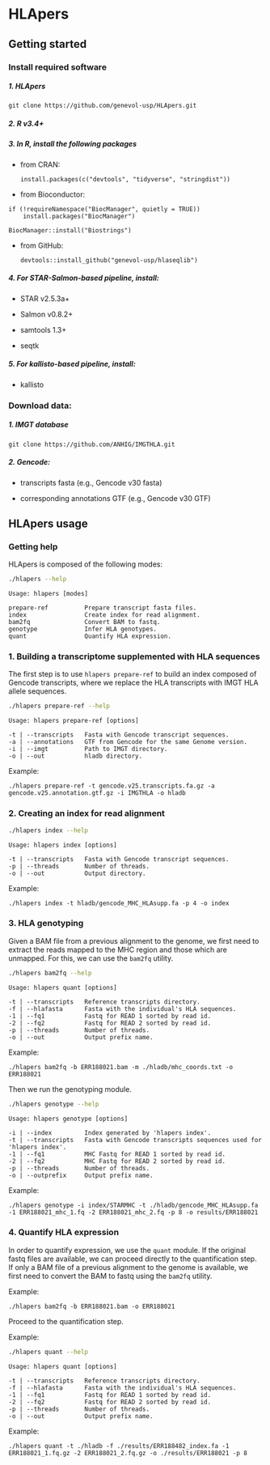 
HLApers
=======

Getting started
---------------

### Install required software

##### 1. HLApers

    git clone https://github.com/genevol-usp/HLApers.git

##### 2. R v3.4+

##### 3. In R, install the following packages

-   from CRAN:

        install.packages(c("devtools", "tidyverse", "stringdist"))

-   from Bioconductor:

<!-- -->

    if (!requireNamespace("BiocManager", quietly = TRUE))
        install.packages("BiocManager")

    BiocManager::install("Biostrings")

-   from GitHub:

        devtools::install_github("genevol-usp/hlaseqlib")

##### 4. For STAR-Salmon-based pipeline, install:

-   STAR v2.5.3a+

-   Salmon v0.8.2+

-   samtools 1.3+

-   seqtk

##### 5. For kallisto-based pipeline, install:

-   kallisto

### Download data:

##### 1. IMGT database

    git clone https://github.com/ANHIG/IMGTHLA.git

##### 2. Gencode:

-   transcripts fasta (e.g., Gencode v30 fasta)

-   corresponding annotations GTF (e.g., Gencode v30 GTF)

HLApers usage
-------------

### Getting help

HLApers is composed of the following modes:

``` bash
./hlapers --help
```

    Usage: hlapers [modes]

    prepare-ref          Prepare transcript fasta files.
    index                Create index for read alignment.
    bam2fq               Convert BAM to fastq.
    genotype             Infer HLA genotypes.
    quant                Quantify HLA expression.

### 1. Building a transcriptome supplemented with HLA sequences

The first step is to use `hlapers prepare-ref` to build an index composed of Gencode transcripts, where we replace the HLA transcripts with IMGT HLA allele sequences.

``` bash
./hlapers prepare-ref --help
```

    Usage: hlapers prepare-ref [options]

    -t | --transcripts   Fasta with Gencode transcript sequences.
    -a | --annotations   GTF from Gencode for the same Genome version.
    -i | --imgt          Path to IMGT directory.
    -o | --out           hladb directory.

Example:

    ./hlapers prepare-ref -t gencode.v25.transcripts.fa.gz -a gencode.v25.annotation.gtf.gz -i IMGTHLA -o hladb

### 2. Creating an index for read alignment

``` bash
./hlapers index --help
```

    Usage: hlapers index [options]

    -t | --transcripts   Fasta with Gencode transcript sequences.
    -p | --threads       Number of threads.
    -o | --out           Output directory.

Example:

    ./hlapers index -t hladb/gencode_MHC_HLAsupp.fa -p 4 -o index

### 3. HLA genotyping

Given a BAM file from a previous alignment to the genome, we first need to extract the reads mapped to the MHC region and those which are unmapped. For this, we can use the `bam2fq` utility.

``` bash
./hlapers bam2fq --help
```

    Usage: hlapers quant [options]

    -t | --transcripts   Reference transcripts directory.
    -f | --hlafasta      Fasta with the individual's HLA sequences.
    -1 | --fq1           Fastq for READ 1 sorted by read id.
    -2 | --fq2           Fastq for READ 2 sorted by read id.
    -p | --threads       Number of threads.
    -o | --out           Output prefix name.

Example:

    ./hlapers bam2fq -b ERR188021.bam -m ./hladb/mhc_coords.txt -o ERR188021

Then we run the genotyping module.

``` bash
./hlapers genotype --help
```

    Usage: hlapers genotype [options]

    -i | --index         Index generated by 'hlapers index'.
    -t | --transcripts   Fasta with Gencode transcripts sequences used for 'hlapers index'.
    -1 | --fq1           MHC Fastq for READ 1 sorted by read id.
    -2 | --fq2           MHC Fastq for READ 2 sorted by read id.
    -p | --threads       Number of threads.
    -o | --outprefix     Output prefix name.

Example:

    ./hlapers genotype -i index/STARMHC -t ./hladb/gencode_MHC_HLAsupp.fa -1 ERR188021_mhc_1.fq -2 ERR188021_mhc_2.fq -p 8 -o results/ERR188021

### 4. Quantify HLA expression

In order to quantify expression, we use the `quant` module. If the original fastq files are available, we can proceed directly to the quantification step. If only a BAM file of a previous alignment to the genome is available, we first need to convert the BAM to fastq using the `bam2fq` utility.

Example:

    ./hlapers bam2fq -b ERR188021.bam -o ERR188021

Proceed to the quantification step.

Example:

``` bash
./hlapers quant --help
```

    Usage: hlapers quant [options]

    -t | --transcripts   Reference transcripts directory.
    -f | --hlafasta      Fasta with the individual's HLA sequences.
    -1 | --fq1           Fastq for READ 1 sorted by read id.
    -2 | --fq2           Fastq for READ 2 sorted by read id.
    -p | --threads       Number of threads.
    -o | --out           Output prefix name.

Example:

    ./hlapers quant -t ./hladb -f ./results/ERR188482_index.fa -1 ERR188021_1.fq.gz -2 ERR188021_2.fq.gz -o ./results/ERR188021 -p 8
